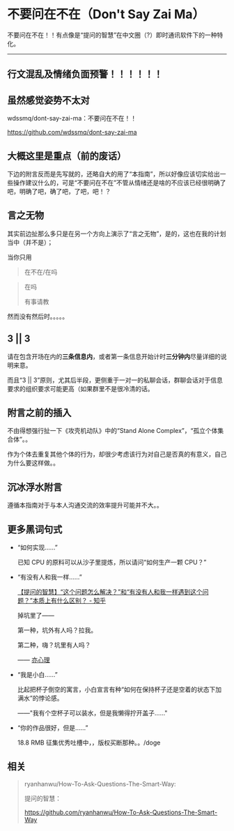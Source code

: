 # 不要问在不在（Don't Say Zai Ma）

不要问在不在！！有点像是“提问的智慧”在中文圈（?）即时通讯软件下的一种特化。

-----------------

## 行文混乱及情绪负面预警！！！！！！

## 虽然感觉姿势不太对

wdssmq/dont-say-zai-ma：不要问在不在！！

https://github.com/wdssmq/dont-say-zai-ma

## 大概这里是重点（前的废话）

下边的附言反而是先写就的，还略自大的用了“本指南”，所以好像应该切实给出一些操作建议什么的，可是“不要问在不在”不管从情绪还是啥的不应该已经很明确了吧，明确了吧，确了吧，了吧，吧！？

## 言之无物

其实前边扯那么多只是在另一个方向上演示了“言之无物”，是的，这也在我的计划当中（并不是）；

当你只用

> 在不在/在吗

> 在吗
>
> 有事请教

然而没有然后时。。。。。

## 3 || 3

请在包含开场在内的**三条信息内**，或者第一条信息开始计时**三分钟内**尽量详细的说明来意。

而且“3 || 3”原则，尤其后半段，更侧重于一对一的私聊会话，群聊会话对于信息要求的组织要求可能更高（如果群里不是很冷清的话。

## 附言之前的插入

不由得想强行扯一下《攻壳机动队》中的“Stand Alone Complex”，“孤立个体集合体”。。

作为个体去重复其他个体的行为，却很少考虑该行为对自己是否真的有意义，自己为什么要这样做。。

## **沉冰浮水**附言

遵循本指南对于与本人沟通交流的效率提升可能并不大。。

## 更多黑词句式

- “如何实现……”

  已知 CPU 的原料可以从沙子里提炼，所以请问“如何生产一颗 CPU？”

- “有没有人和我一样……”

  [【提问的智慧】“这个问题怎么解决？”和“有没有人和我一样遇到这个问题？”本质上有什么区别？ - 知乎](https://www.zhihu.com/question/441413558/answer/1703040671 "【提问的智慧】“这个问题怎么解决？”和“有没有人和我一样遇到这个问题？”本质上有什么区别？ - 知乎")

    掉坑里了——

    第一种，坑外有人吗？拉我。

    第二种，嗨？坑里有人吗？

    —— [亦心理](https://www.zhihu.com/people/ai-ma-33-16 "亦心理 - 知乎")

- “我是小白……”

  比起把杯子倒空的寓言，小白宣言有种“如何在保持杯子还是空着的状态下加满水”的悖论感。

    ——"我有个空杯子可以装水，但是我懒得拧开盖子……"

- “你的作品很好，但是……”

  18.8 RMB 征集优秀吐槽中，，版权买断那种。。/doge

## 相关
> ryanhanwu/How-To-Ask-Questions-The-Smart-Way:
>
> 提问的智慧：
>
> https://github.com/ryanhanwu/How-To-Ask-Questions-The-Smart-Way

